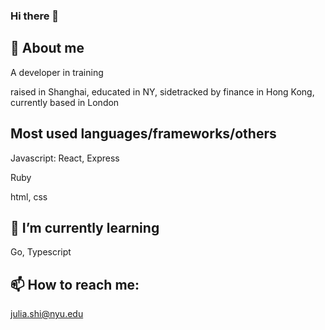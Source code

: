 ### Hi there 👋

## :speech_balloon: About me

A developer in training

raised in Shanghai, educated in NY, sidetracked by finance in Hong Kong, currently based in London

## Most used languages/frameworks/others
Javascript: React, Express

Ruby

html, css

## 🌱 I’m currently learning
Go, Typescript

## 📫 How to reach me:
julia.shi@nyu.edu

